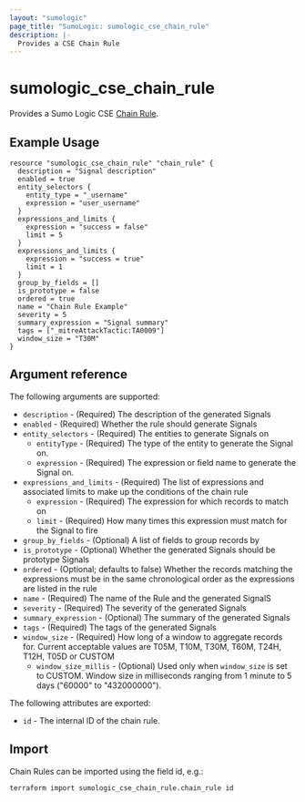 ```yaml
---
layout: "sumologic"
page_title: "SumoLogic: sumologic_cse_chain_rule"
description: |-
  Provides a CSE Chain Rule
---
```


# sumologic_cse_chain_rule
Provides a Sumo Logic CSE [Chain Rule](https://help.sumologic.com/Cloud_SIEM_Enterprise/CSE_Rules/07_Write_a_Chain_Rule).

## Example Usage
```hcl
resource "sumologic_cse_chain_rule" "chain_rule" {
  description = "Signal description"
  enabled = true
  entity_selectors {
    entity_type = "_username"
    expression = "user_username"
  }
  expressions_and_limits {
    expression = "success = false"
    limit = 5
  }
  expressions_and_limits {
    expression = "success = true"
    limit = 1
  }
  group_by_fields = []
  is_prototype = false
  ordered = true
  name = "Chain Rule Example"
  severity = 5
  summary_expression = "Signal summary"
  tags = ["_mitreAttackTactic:TA0009"]
  window_size = "T30M"
}
```

## Argument reference

The following arguments are supported:

- `description` - (Required) The description of the generated Signals
- `enabled` - (Required) Whether the rule should generate Signals
- `entity_selectors` - (Required) The entities to generate Signals on
  + `entityType` - (Required) The type of the entity to generate the Signal on.
  + `expression` - (Required) The expression or field name to generate the Signal on.
- `expressions_and_limits` - (Required) The list of expressions and associated limits to make up the conditions of the chain rule
  + `expression` - (Required) The expression for which records to match on
  + `limit` - (Required) How many times this expression must match for the Signal to fire
- `group_by_fields` - (Optional) A list of fields to group records by
- `is_prototype` - (Optional) Whether the generated Signals should be prototype Signals
- `ordered` - (Optional; defaults to false) Whether the records matching the expressions must be in the same chronological order as the expressions are listed in the rule
- `name` - (Required) The name of the Rule and the generated SignalS
- `severity` - (Required) The severity of the generated Signals
- `summary_expression` - (Optional) The summary of the generated Signals
- `tags` - (Required) The tags of the generated Signals
- `window_size` - (Required) How long of a window to aggregate records for. Current acceptable values are T05M, T10M, T30M, T60M, T24H, T12H, T05D or CUSTOM
  + `window_size_millis` - (Optional) Used only when `window_size` is set to CUSTOM. Window size in milliseconds ranging from 1 minute to 5 days ("60000" to "432000000").

The following attributes are exported:

- `id` - The internal ID of the chain rule.

## Import

Chain Rules can be imported using the field id, e.g.:
```hcl
terraform import sumologic_cse_chain_rule.chain_rule id
```